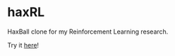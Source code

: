# haxRL
HaxBall clone for my Reinforcement Learning research.
<p>
Try it <a href="https://ayberkydn.github.io/haxRL">here</a>!
</p>

